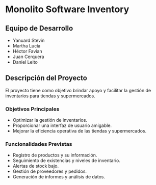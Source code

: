 # Monolito Software Inventory

## Equipo de Desarrollo
- Yanuard Stevin
- Martha Lucía
- Héctor Favían
- Juan Cerquera
- Daniel Leito

## Descripción del Proyecto
El proyecto tiene como objetivo brindar apoyo y facilitar la gestión de inventarios para tiendas y supermercados.

### Objetivos Principales
- Optimizar la gestión de inventarios.
- Proporcionar una interfaz de usuario amigable.
- Mejorar la eficiencia operativa de las tiendas y supermercados.

### Funcionalidades Previstas
- Registro de productos y su información.
- Seguimiento de existencias y niveles de inventario.
- Alertas de stock bajo.
- Gestión de proveedores y pedidos.
- Generación de informes y análisis de datos.


